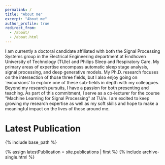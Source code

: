 ```yaml
---
permalink: /
title: "About me"
excerpt: "About me"
author_profile: true
redirect_from: 
  - /about/
  - /about.html
---
```


I am currently a doctoral candidate affiliated with both the Signal Processing Systems group in the Electrical Engineering department at Eindhoven University of Technology (TU/e) and Philips Sleep and Respiratory Care. My primary areas of expertise encompass automatic sleep stage analysis, signal processing, and deep generative models. My Ph.D. research focuses on the intersection of those three fields, but I also enjoy going on `excursions' to explore one of these sub-fields in depth with my colleagues. Beyond my research pursuits, I have a passion for both presenting and teaching. As part of this commitment, I serve as a co-lecturer for the course "Machine Learning for Signal Processing" at TU/e. I am excited to keep growing my research expertise as well as my soft skills and hope to make a meaningful impact on the lives of those around me.

Latest Publication
==================
{% include base_path %}

{% assign latestPublication = site.publications | first %}
{% include archive-single.html %}